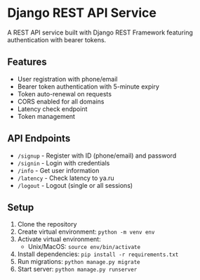 # Django REST API Service

A REST API service built with Django REST Framework featuring authentication with bearer tokens.

## Features
- User registration with phone/email
- Bearer token authentication with 5-minute expiry
- Token auto-renewal on requests
- CORS enabled for all domains
- Latency check endpoint
- Token management

## API Endpoints
- `/signup` - Register with ID (phone/email) and password
- `/signin` - Login with credentials
- `/info` - Get user information
- `/latency` - Check latency to ya.ru
- `/logout` - Logout (single or all sessions)

## Setup
1. Clone the repository
2. Create virtual environment: `python -m venv env`
3. Activate virtual environment:
   - Unix/MacOS: `source env/bin/activate`
4. Install dependencies: `pip install -r requirements.txt`
5. Run migrations: `python manage.py migrate`
6. Start server: `python manage.py runserver`
